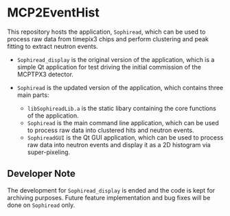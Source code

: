 MCP2EventHist
=============

This repository hosts the application, `Sophiread`, which can be used to process
raw data from timepix3 chips and perform clustering and peak fitting to extract
neutron events.

- `Sophiread_display` is the original version of the application, which is a
  simple Qt application for test driving the initial commission of the MCPTPX3
  detector.

- `Sophiread` is the updated version of the application, which contains three
  main parts:
  - `libSophireadLib.a` is the static libary containing the core functions of
    the application.
  - `Sophiread` is the main command line application, which can be used to
    process raw data into clustered hits and neutron events.
  - `SophireadGUI` is the Qt GUI application, which can be used to process raw
    data into neutron events and display it as a 2D histogram via super-pixeling.

Developer Note
--------------

The development for `Sophiread_display` is ended and the code is kept for archiving
purposes.
Future feature implementation and bug fixes will be done on `Sophiread` only.
